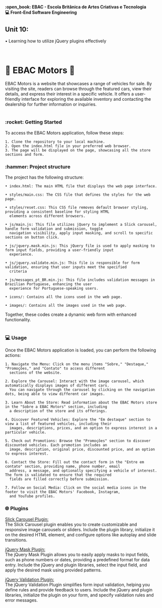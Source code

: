 <h4>:open_book: EBAC - Escola Britânica de Artes Criativas e Tecnologia<br />
    💻 Front-End Software Engineering
</h4>

<h2>Unit 10: </h2>
<p>
    • Learning how to utilize jQuery plugins effectively<br />
</p>
<br />

<h1>🚗 EBAC Motors 🚗</h1>
<p>
   EBAC Motors is a website that showcases a range of vehicles for sale. By visiting the site, readers can browse through the featured cars, view their details, and express their interest in a specific vehicle. It offers a user-friendly interface for exploring the available inventory and contacting the dealership for further information or inquiries.<br /><br />
</p>

<h3>:rocket: Getting Started</h3>
<p>
To access the EBAC Motors application, follow these steps:

    1. Clone the repository to your local machine.
    2. Open the index.html file in your preferred web browser.
    3. The page will be displayed on the page, showcasing all the store sections and form.
</p>

<h3>:hammer: Project structure</h3>
<p>
The project has the following structure:

    • index.html: The main HTML file that displays the web page interface.
  
    • styles/main.css: The CSS file that defines the styles for the web page.
  
    • styles/reset.css: This CSS file removes default browser styling, providing a consistent baseline for styling HTML 
      elements across different browsers.
  
    • js/main.js: This file utilizes jQuery to implement a Slick carousel, handle form validation and submission, toggle
      navigation visibility, apply input masking, and scroll to specific sections on button click.
  
    • js/jquery.mask.min.js: This jQuery file is used to apply masking to form input fields, providing a user-friendly input
      experience.
  
    • js/jquery.validate.min.js: This file is responsible for form validation, ensuring that user inputs meet the specified
      criteria
  
    • js/messages_pt_BR.min.js: This file includes validation messages in Brazilian Portuguese, enhancing the user 
      experience for Portuguese-speaking users.
  
    • icons/: Contains all the icons used in the web page.
  
    • images/: Contains all the images used in the web page.
  
  Together, these codes create a dynamic web form with enhanced functionality.<br /><br />
</p>

<h3>💻 Usage</h3>
<p>
  Once the EBAC Motors application is loaded, you can perform the following actions:<br />
  
    1. Navigate the Menu: Click on the menu items "Sobre," "Destaque," "Promoções," and "Contato" to access different 
      sections of the website.
  
    2. Explore the Carousel: Interact with the image carousel, which automatically displays images of different cars.
      You can navigate through the carousel by clicking on the navigation dots, being able to view different car images.
  
    3. Learn About the Store: Read information about the EBAC Motors store in the "Sobre a EBAC Motors" section, including
      a description of the store and its offerings.
  
    4. Discover Featured Vehicles: Explore the "Em destaque" section to view a list of featured vehicles, including their 
      images, descriptions, prices, and an option to express interest in a particular vehicle.
  
    5. Check out Promotions: Browse the "Promoções" section to discover discounted vehicles. Each promotion includes an 
      image, description, original price, discounted price, and an option to express interest.
  
    6. Contact the Store: Fill out the contact form in the "Entre em contato" section, providing name, phone number, email 
      address, a message, and optionally specifying a vehicle of interest. The form is validated to ensure that the required
      fields are filled correctly before submission.
  
    7. Follow on Social Media: Click on the social media icons in the footer to visit the EBAC Motors' Facebook, Instagram, 
      and YouTube profiles.
</p>



<h3>🌐 Plugins</h3>
<p>
  <a href="https://kenwheeler.github.io/slick/">Slick Carousel Plugin:</a><br/>
  The Slick Carousel plugin enables you to create customizable and responsive image carousels or sliders. Include the plugin library, initialize it on the desired HTML element, and configure options like autoplay and slide transitions.<br/>

<a href="https://igorescobar.github.io/jQuery-Mask-Plugin/">jQuery Mask Plugin:</a><br/>
The jQuery Mask Plugin allows you to easily apply masks to input fields, such as phone numbers or dates, providing a predefined format for data entry. Include the jQuery and plugin libraries, select the input field, and apply the desired mask using provided patterns.<br/>

<a href="https://jqueryvalidation.org/">jQuery Validation Plugin:</a><br/>
The jQuery Validation Plugin simplifies form input validation, helping you define rules and provide feedback to users. Include the jQuery and plugin libraries, initialize the plugin on your form, and specify validation rules and error messages.
</p>
